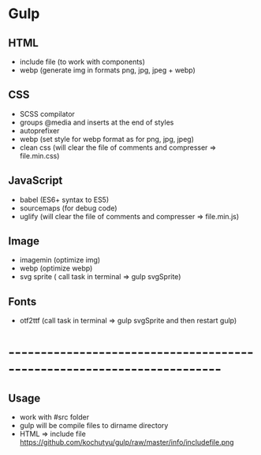 # Gulp

## HTML
+ include file (to work with components)
+ webp (generate img in formats png, jpg, jpeg + webp)

## CSS
+ SCSS compilator
+ groups @media and inserts at the end of styles
+ autoprefixer
+ webp (set style for webp format as for png, jpg, jpeg)
+ clean css (will clear the file of comments and compresser => file.min.css)

## JavaScript
+ babel (ES6+ syntax to ES5)
+ sourcemaps (for debug code)
+ uglify (will clear the file of comments and compresser => file.min.js)

## Image
+ imagemin (optimize img)
+ webp (optimize webp)
+ svg sprite ( call task in terminal => gulp svgSprite)

## Fonts
+ otf2ttf (call task in terminal => gulp svgSprite and then restart gulp)

# -----------------------------------------------------------------------

## Usage
+ work with #src folder
+ gulp will be compile files to dirname directory
+ HTML => include file
https://github.com/kochutyu/gulp/raw/master/info/includefile.png
